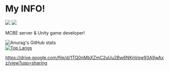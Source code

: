 # My INFO!

<a href="mailto:leegm0759@gmail.com" target="_blank"><img src="https://img.shields.io/badge/leegm0759@gmail.com-EA4335?style=flat-square&logo=Gmail&logoColor=white"/></a>
<a href="https://www.npmjs.com/~minyee2913" target="_blank"><img src="https://img.shields.io/badge/minyee2913-F69220?style=flat-square&logo=npm&logoColor=white"/></a>
<p>
  MCBE server & Unity game developer!
</p>

![Anurag's GitHub stats](https://github-readme-stats.vercel.app/api?username=minyee2913&show_icons=true&theme=shadow_red)
<br>
﻿[![Top Langs](https://github-readme-stats.vercel.app/api/top-langs/?username=minyee2913&langs_count=10&layout=compact&theme=white)](https://github.com/minyee2913/minyee2913)

https://drive.google.com/file/d/1TQ0nMbXZmC2uUu2Bw6NKnVqw93A9wAxz/view?usp=sharing
